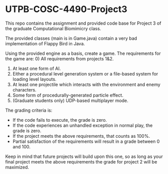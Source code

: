 # UTPB-COSC-4490-Project3
This repo contains the assignment and provided code base for Project 3 of the graduate Computational Biomimicry class.

The provided classes (main is in Game.java) contain a very bad implementation of Flappy Bird in Java.

Using the provided engine as a basis, create a game.  The requirements for the game are:
0) All requirements from projects 1&2.
1) At least one form of AI.
2) Either a procedural level generation system or a file-based system for loading level layouts.
3) At least one projectile which interacts with the environment and enemy characters.
4) Some form of procedurally-generated particle effect.
5) (Graduate students only) UDP-based multiplayer mode.

The grading criteria is:
* If the code fails to execute, the grade is zero.
* If the code experiences an unhandled exception in normal play, the grade is zero.
* If the project meets the above requirements, that counts as 100%.
* Partial satisfaction of the requirements will result in a grade between 0 and 100.

Keep in mind that future projects will build upon this one, so as long as your final project meets the above requirements the grade for project 2 will be maximized.
